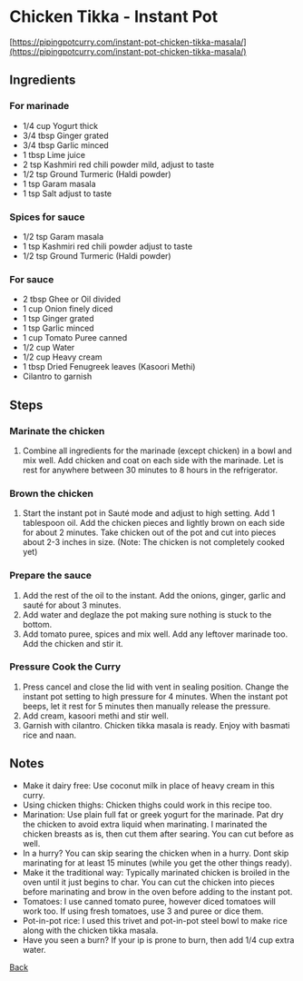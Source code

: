 # Chicken Tikka - Instant Pot
[https://pipingpotcurry.com/instant-pot-chicken-tikka-masala/](https://pipingpotcurry.com/instant-pot-chicken-tikka-masala/)

## Ingredients

### For marinade
- 1/4 cup Yogurt thick
- 3/4 tbsp Ginger grated
- 3/4 tbsp Garlic minced
- 1 tbsp Lime juice
- 2 tsp Kashmiri red chili powder mild, adjust to taste
- 1/2 tsp Ground Turmeric (Haldi powder)
- 1 tsp Garam masala
- 1 tsp Salt adjust to taste

### Spices for sauce
- 1/2 tsp Garam masala
- 1 tsp Kashmiri red chili powder adjust to taste
- 1/2 tsp Ground Turmeric (Haldi powder)

### For sauce
- 2 tbsp Ghee or Oil divided
- 1 cup Onion finely diced
- 1 tsp Ginger grated
- 1 tsp Garlic minced
- 1 cup Tomato Puree canned
- 1/2 cup Water
- 1/2 cup Heavy cream
- 1 tbsp Dried Fenugreek leaves (Kasoori Methi)
- Cilantro to garnish

## Steps

### Marinate the chicken
1. Combine all ingredients for the marinade (except chicken) in a bowl and mix well. Add chicken and coat on each side with the marinade. Let is rest for anywhere between 30 minutes to 8 hours in the refrigerator.

### Brown the chicken
1. Start the instant pot in Sauté mode and adjust to high setting. Add 1 tablespoon oil. Add the chicken pieces and lightly brown on each side for about 2 minutes. Take chicken out of the pot and cut into pieces about 2-3 inches in size. (Note: The chicken is not completely cooked yet)

### Prepare the sauce
1. Add the rest of the oil to the instant. Add the onions, ginger, garlic and sauté for about 3 minutes.
2. Add water and deglaze the pot making sure nothing is stuck to the bottom. 
3. Add tomato puree, spices and mix well. Add any leftover marinade too. Add the chicken and stir it. 

### Pressure Cook the Curry
1. Press cancel and close the lid with vent in sealing position. Change the instant pot setting to high pressure for 4 minutes. When the instant pot beeps, let it rest for 5 minutes then manually release the pressure. 
2. Add cream, kasoori methi and stir well. 
3. Garnish with cilantro. Chicken tikka masala is ready. Enjoy with basmati rice and naan. 

## Notes

- Make it dairy free: Use coconut milk in place of heavy cream in this curry. 
- Using chicken thighs: Chicken thighs could work in this recipe too. 
- Marination: Use plain full fat or greek yogurt for the marinade. Pat dry the chicken to avoid extra liquid when marinating. I marinated the chicken breasts as is, then cut them after searing. You can cut before as well. 
- In a hurry? You can skip searing the chicken when in a hurry. Dont skip marinating for at least 15 minutes (while you get the other things ready). 
- Make it the traditional way: Typically marinated chicken is broiled in the oven until it just begins to char. You can cut the chicken into pieces before marinating and brow in the oven before adding to the instant pot. 
- Tomatoes: I use canned tomato puree, however diced tomatoes will work too. If using fresh tomatoes, use 3 and puree or dice them.
- Pot-in-pot rice: I used this trivet and pot-in-pot steel bowl to make rice along with the chicken tikka masala. 
- Have you seen a burn? If your ip is prone to burn, then add 1/4 cup extra water. 

[Back](../readme.md)